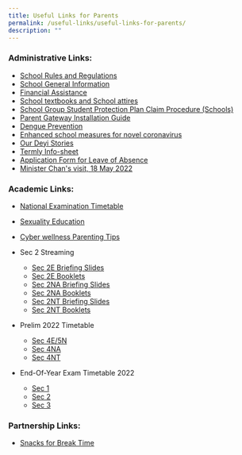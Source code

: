 ```yaml
---
title: Useful Links for Parents
permalink: /useful-links/useful-links-for-parents/
description: ""
---
```

### Administrative Links:  

* [School Rules and Regulations](https://staging.d3sil9pzbw3lij.amplifyapp.com/about-us/our-school/school-rules-and-regulation/)   
* [School General Information](https://staging.d3sil9pzbw3lij.amplifyapp.com/others/school-general-information/)  
* [Financial Assistance](https://staging.d3sil9pzbw3lij.amplifyapp.com/others/financial-assistance-scheme)  
* [School textbooks and School attires](https://staging.d3sil9pzbw3lij.amplifyapp.com/others/school-textbooks-and-school-attires)
* [School Group Student Protection Plan Claim Procedure (Schools)](https://staging.d3sil9pzbw3lij.amplifyapp.com/others/school-group-student-protection-plan-claim-procedure-schools)
* [Parent Gateway Installation Guide](/files/Parents%20Gateway_installation%20guide.pdf)
* [Dengue Prevention](/files/Working%20Together%20to%20Prevent%20Dengue.pdf)
* [Enhanced school measures for novel coronavirus](/files/nCoV%20update%20to%20parents%2027%20Jan_updated%20deyi.pdf)
* [Our Deyi Stories](/files/Our%20Deyi%20Stories.pdf)
* [Termly Info-sheet](https://staging.d3sil9pzbw3lij.amplifyapp.com/others/termly-infosheet)
* [Application Form for Leave of Absence](https://form.gov.sg/60f7c115f516090011db8018)
* [Minister Chan's visit, 18 May 2022](https://www.facebook.com/100044242728598/posts/561195995365153/?d=n)

### Academic Links:

* [National Examination Timetable](https://www.seab.gov.sg/)  
* [Sexuality Education](https://staging.d3sil9pzbw3lij.amplifyapp.com/others/school-general-information/moe-sexuality-education-in-schools/)
* [Cyber wellness Parenting Tips](/files/PARENTing%20Tips_Template.pdf)
* Sec 2 Streaming
	* [Sec 2E Briefing Slides](/files/Sec%202EXP%20Streaming%20Briefing%202022%20-%20Final.pdf)
	* [Sec 2E Booklets](/files/Streaming%202022%20-%20Express%20Handout.pdf)
	* [Sec 2NA Briefing Slides](/files/Sec%202NA%20Streaming%20Briefing%202022%20-%20Final.pdf)
	* [Sec 2NA Booklets](/files/Streaming%202022%20-%20Normal%20Academic%20Handout.pdf)
	* [Sec 2NT Briefing Slides](/files/Sec%202NT%20Streaming%20Briefing%202022%20-%20Final.pdf)
	* [Sec 2NT Booklets](/files/Streaming%202022%20-%20Normal%20Technical%20Handout.pdf)

* Prelim 2022 Timetable
	* [Sec 4E/5N](/files/Prelim%20Exam%202022%20Timetable%204E5N.pdf)
	* [Sec 4NA](/files/Prelim%20Exam%202022%20Timetable%204NA.pdf)
	* [Sec 4NT](/files/Prelim%20Exam%202022%20Timetable%204NT.pdf)

* End-Of-Year Exam Timetable 2022
	* [Sec 1](/files/Sec%201_EOY%20Timetable%202022_final.pdf)  
	* [Sec 2](/files/Sec%202_EOY%20Timetable%202022_final.pdf)
	* [Sec 3](/files/Sec%203_EOY%20Timetable%202022_final.pdf)

### Partnership Links:

* [Snacks for Break Time](https://staging.d3sil9pzbw3lij.amplifyapp.com/others/snacks-for-break-time)